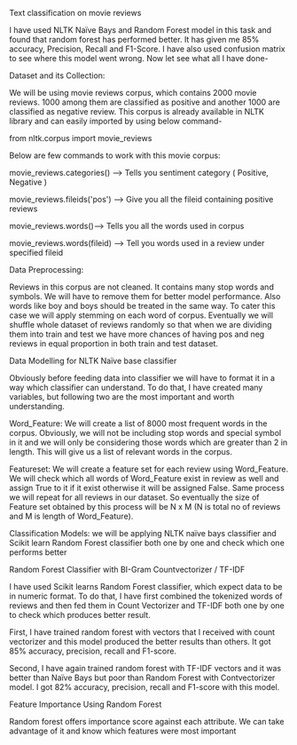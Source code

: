 Text classification on movie reviews

I have used NLTK Naïve Bays and Random Forest model in this task and found that random forest has performed better. It has given me 85% accuracy, Precision, Recall and F1-Score. I have also used confusion matrix to see where this model went wrong.
Now let see what all I have done-

Dataset and its Collection:

We will be using movie reviews corpus, which contains 2000 movie reviews. 1000 among them are classified as positive and another 1000 are classified as negative review. 
This corpus is already available in NLTK library and can easily imported by using below command-

from nltk.corpus import movie_reviews

Below are few commands to work with this movie corpus:

movie_reviews.categories() --> Tells you sentiment category ( Positive, Negative )

movie_reviews.fileids('pos') -->  Give you all the fileid containing positive reviews

movie_reviews.words()-->  Tells you all the words used in corpus

movie_reviews.words(fileid) --> Tell you words used in a review under specified fileid

Data Preprocessing:

Reviews in this corpus are not cleaned. It contains many stop words and symbols. We will have to remove them for better model performance. Also words like boy and boys should be treated in the same way. To cater this case we will apply stemming on each word of corpus. Eventually we will shuffle whole dataset of reviews randomly so that when we are dividing them into train and test we have more chances of having pos and neg reviews in equal proportion in both train and test dataset.

Data Modelling for NLTK Naïve base classifier

Obviously before feeding data into classifier we will have to format it in a way which classifier can understand. To do that, I have created many variables, but following two are the most important and worth understanding.

Word_Feature:  We will create a list of 8000 most frequent words in the corpus. Obviously, we will not be including stop words and special symbol in it and we will only be considering those words which are greater than 2 in length. This will give us a list of relevant words in the corpus.

Featureset: We will create a feature set for each review using Word_Feature. We will check which all words of Word_Feature exist in review as well and assign True to it if it exist otherwise it will be assigned False. Same process we will repeat for all reviews in our dataset. So eventually the size of Feature set obtained by this process will be N x M (N is total no of reviews and M is length of Word_Feature).

Classification Models:
we will be applying NLTK naïve bays classifier and Scikit learn Random Forest classifier both one by one and check which one performs better




Random Forest Classifier with BI-Gram Countvectorizer / TF-IDF


I have used Scikit learns Random Forest classifier, which expect data to be in numeric format. To do that, I have first combined the tokenized words of reviews and then fed them in Count Vectorizer and TF-IDF both one by one to check which produces better result. 

First, I have trained random forest with vectors that I received with count vectorizer and this model produced the better results than others. It got 85% accuracy, precision, recall and F1-score.

Second, I have again trained random forest with TF-IDF vectors and it was better than Naïve Bays but poor than Random Forest with Contvectorizer model. I got 82% accuracy, precision, recall and F1-score with this model. 

Feature Importance Using Random Forest

Random forest offers importance score against each attribute. We can take advantage of it and know which features were most important




